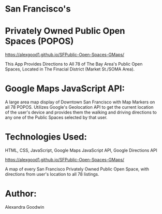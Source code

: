 # San Francisco's 
# Privately Owned Public Open Spaces (POPOS)

 https://alexgood1.github.io/SFPublic-Open-Spaces-GMaps/

This App Provides Directions to All 78 of The Bay Area's Public Open Spaces, Located in The Finacial District (Market St./SOMA Area).

# Google Maps JavaScript API:
A large area map display of Downtown San Francisco with Map Markers on all 78 POPOS. Utilizes Google's Geolocation API to get the current location of the user's device and provides them the walking and driving directions to any one of the Public Spaces selected by that user.

# Technologies Used:

HTML, CSS, JavaScript, Google Maps JavaScript API, Google Directions API

 https://alexgood1.github.io/SFPublic-Open-Spaces-GMaps/

A map of every San Francisco Privately Owned Public Open Space, with directions from user's location to all 78 listings.

# Author:
Alexandra Goodwin
